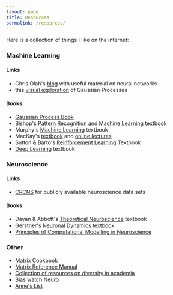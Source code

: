 ```yaml
---
layout: page
title: Resources
permalink: /resources/
---
```

Here is a collection of things I like on the internet:

### __Machine Learning__ 

#### Links
* Chris Olah's [blog](https://colah.github.io/) with useful material on neural networks
* this [visual exploration](https://distill.pub/2019/visual-exploration-gaussian-processes/) of Gaussian Processes


#### Books
* [Gaussian Process Book](http://www.gaussianprocess.org/gpml/)
* Bishop's [Pattern Recognition and Machine Learning](https://www.microsoft.com/en-us/research/people/cmbishop/) textbook
* Murphy's [Machine Learning](https://www.cs.ubc.ca/~murphyk/MLbook/) textbook
* MacKay's [textbook](http://www.cambridge.org/catalogue/catalogue.asp?isbn=9780521642989) and [online lectures](https://www.youtube.com/playlist?list=PLruBu5BI5n4aFpG32iMbdWoRVAA-Vcso6)
* Sutton & Barto's [Reinforcement Learning](http://incompleteideas.net/sutton/book/the-book.html) Textbook
* [Deep Learning](http://www.deeplearningbook.org/) textbook

### __Neuroscience__

#### Links
* [CRCNS](https://crcns.org/data-sets) for publicly available neuroscience data sets

#### Books
* Dayan & Abbott's [Theoretical Neuroscience](http://www.gatsby.ucl.ac.uk/~dayan/book/) textbook
* Gerstner's [Neuronal Dynamics](http://neuronaldynamics.epfl.ch/) textbook 
* [Principles of Computational Modelling in Neuroscience](http://www.cambridge.org/us/academic/subjects/life-sciences/neuroscience/principles-computational-modelling-neuroscience#I1SF2c5dOfZ12Fr0.97)

### __Other__
 
* [Matrix Cookbook](http://www2.imm.dtu.dk/pubdb/views/edoc_download.php/3274/pdf/imm3274.pdf)
* [Matrix Reference Manual](http://www.ee.ic.ac.uk/hp/staff/dmb/matrix/intro.html#Intro)
* [Collection of resources on diversity in academia](http://diversityinacademia.strikingly.com/)
* [Bias watch Neuro](https://biaswatchneuro.com/)
* [Anne's List](https://anneslist.net/)
